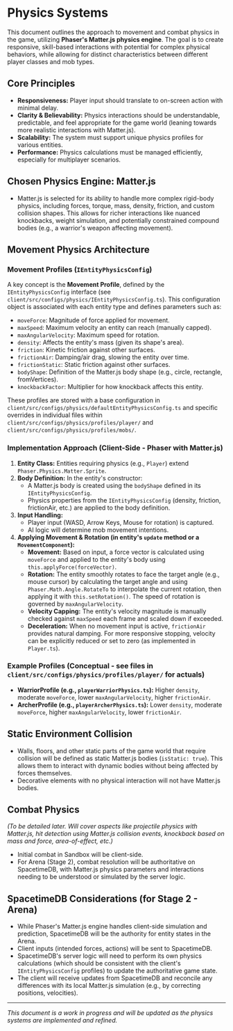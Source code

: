 # Physics Systems

This document outlines the approach to movement and combat physics in the game, utilizing **Phaser's Matter.js physics engine**. The goal is to create responsive, skill-based interactions with potential for complex physical behaviors, while allowing for distinct characteristics between different player classes and mob types.

## Core Principles
-   **Responsiveness:** Player input should translate to on-screen action with minimal delay.
-   **Clarity & Believability:** Physics interactions should be understandable, predictable, and feel appropriate for the game world (leaning towards more realistic interactions with Matter.js).
-   **Scalability:** The system must support unique physics profiles for various entities.
-   **Performance:** Physics calculations must be managed efficiently, especially for multiplayer scenarios.

## Chosen Physics Engine: Matter.js
-   Matter.js is selected for its ability to handle more complex rigid-body physics, including forces, torque, mass, density, friction, and custom collision shapes. This allows for richer interactions like nuanced knockbacks, weight simulation, and potentially constrained compound bodies (e.g., a warrior's weapon affecting movement).

## Movement Physics Architecture

### Movement Profiles (`IEntityPhysicsConfig`)
A key concept is the **Movement Profile**, defined by the `IEntityPhysicsConfig` interface (see `client/src/configs/physics/IEntityPhysicsConfig.ts`). This configuration object is associated with each entity type and defines parameters such as:

-   `moveForce`: Magnitude of force applied for movement.
-   `maxSpeed`: Maximum velocity an entity can reach (manually capped).
-   `maxAngularVelocity`: Maximum speed for rotation.
-   `density`: Affects the entity's mass (given its shape's area).
-   `friction`: Kinetic friction against other surfaces.
-   `frictionAir`: Damping/air drag, slowing the entity over time.
-   `frictionStatic`: Static friction against other surfaces.
-   `bodyShape`: Definition of the Matter.js body shape (e.g., circle, rectangle, fromVertices).
-   `knockbackFactor`: Multiplier for how knockback affects this entity.

These profiles are stored with a base configuration in `client/src/configs/physics/defaultEntityPhysicsConfig.ts` and specific overrides in individual files within `client/src/configs/physics/profiles/player/` and `client/src/configs/physics/profiles/mobs/`.

### Implementation Approach (Client-Side - Phaser with Matter.js)
1.  **Entity Class:** Entities requiring physics (e.g., `Player`) extend `Phaser.Physics.Matter.Sprite`.
2.  **Body Definition:** In the entity's constructor:
    *   A Matter.js body is created using the `bodyShape` defined in its `IEntityPhysicsConfig`.
    *   Physics properties from the `IEntityPhysicsConfig` (density, friction, frictionAir, etc.) are applied to the body definition.
3.  **Input Handling:**
    *   Player input (WASD, Arrow Keys, Mouse for rotation) is captured.
    *   AI logic will determine mob movement intentions.
4.  **Applying Movement & Rotation (in entity's `update` method or a `MovementComponent`):**
    *   **Movement:** Based on input, a force vector is calculated using `moveForce` and applied to the entity's body using `this.applyForce(forceVector)`.
    *   **Rotation:** The entity smoothly rotates to face the target angle (e.g., mouse cursor) by calculating the target angle and using `Phaser.Math.Angle.RotateTo` to interpolate the current rotation, then applying it with `this.setRotation()`. The speed of rotation is governed by `maxAngularVelocity`.
    *   **Velocity Capping:** The entity's velocity magnitude is manually checked against `maxSpeed` each frame and scaled down if exceeded.
    *   **Deceleration:** When no movement input is active, `frictionAir` provides natural damping. For more responsive stopping, velocity can be explicitly reduced or set to zero (as implemented in `Player.ts`).

### Example Profiles (Conceptual - see files in `client/src/configs/physics/profiles/player/` for actuals)
-   **WarriorProfile (e.g., `playerWarriorPhysics.ts`):** Higher `density`, moderate `moveForce`, lower `maxAngularVelocity`, higher `frictionAir`.
-   **ArcherProfile (e.g., `playerArcherPhysics.ts`):** Lower `density`, moderate `moveForce`, higher `maxAngularVelocity`, lower `frictionAir`.

## Static Environment Collision
-   Walls, floors, and other static parts of the game world that require collision will be defined as static Matter.js bodies (`isStatic: true`). This allows them to interact with dynamic bodies without being affected by forces themselves.
-   Decorative elements with no physical interaction will not have Matter.js bodies.

## Combat Physics
*(To be detailed later. Will cover aspects like projectile physics with Matter.js, hit detection using Matter.js collision events, knockback based on mass and force, area-of-effect, etc.)*
-   Initial combat in Sandbox will be client-side.
-   For Arena (Stage 2), combat resolution will be authoritative on SpacetimeDB, with Matter.js physics parameters and interactions needing to be understood or simulated by the server logic.

## SpacetimeDB Considerations (for Stage 2 - Arena)
-   While Phaser's Matter.js engine handles client-side simulation and prediction, SpacetimeDB will be the authority for entity states in the Arena.
-   Client inputs (intended forces, actions) will be sent to SpacetimeDB.
-   SpacetimeDB's server logic will need to perform its own physics calculations (which should be consistent with the client's `IEntityPhysicsConfig` profiles) to update the authoritative game state.
-   The client will receive updates from SpacetimeDB and reconcile any differences with its local Matter.js simulation (e.g., by correcting positions, velocities).

---
*This document is a work in progress and will be updated as the physics systems are implemented and refined.*

